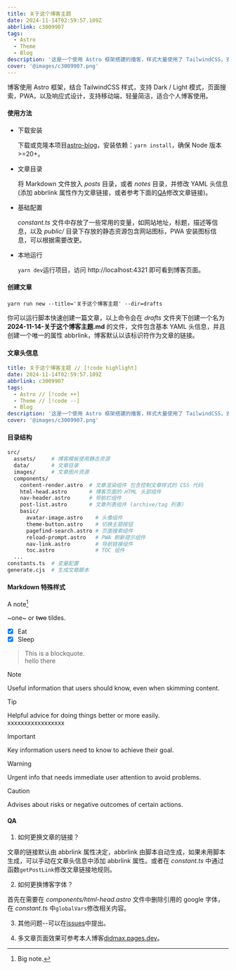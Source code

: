 ```yaml
---
title: 关于这个博客主题
date: 2024-11-14T02:59:57.109Z
abbrlink: c3009907
tags:
  - Astro
  - Theme
  - Blog
description: '这是一个使用 Astro 框架搭建的播客，样式大量使用了 TailwindCSS，支持标签，toc, dark/light，页面搜索，PWA 等功能，页面简单，响应式设计，适合个人博客使用。'
cover: '@images/c3009907.png'
---
```


博客使用 Astro 框架，结合 TailwindCSS 样式，支持 Dark / Light 模式，页面搜索，PWA，以及响应式设计，支持移动端，轻量简洁，适合个人博客使用。

#### 使用方法

- 下载安装

  下载或克隆本项目[astro-blog](https://github.com/babybluue/astro-blog)，安装依赖：`yarn install`，确保 Node 版本>=20+。

- 文章目录

  将 Markdown 文件放入 _posts_ 目录，或者 _notes_ 目录，并修改 YAML 头信息 (添加 abbrlink 属性作为文章链接，或者参考下面的[QA](#qa)修改文章链接)。

- 基础配置

  _constant.ts_ 文件中存放了一些常用的变量，如网站地址，标题，描述等信息，以及 _public/_ 目录下存放的静态资源包含网站图标，PWA 安装图标信息，可以根据需要改更。

- 本地运行

  `yarn dev`运行项目，访问 http://localhost:4321 即可看到博客页面。

#### 创建文章

`yarn run new --title='关于这个博客主题' --dir=drafts`

你可以运行脚本快速创建一篇文章，以上命令会在 _drafts_ 文件夹下创建一个名为 **2024-11-14-关于这个博客主题.md** 的文件，文件包含基本 YAML 头信息，并且创建一个唯一的属性 abbrlink，博客默认以该标识符作为文章的链接。

#### 文章头信息

```yaml
title: 关于这个博客主题 // [!code highlight]
date: 2024-11-14T02:59:57.109Z
abbrlink: c3009907
tags:
  - Astro // [!code ++]
  - Theme // [!code --]
  - Blog
description: '这是一个使用 Astro 框架搭建的播客，样式大量使用了 TailwindCSS，支持标签，toc, dark/light 模式，页面搜索，PWA 等功能，页面简单，响应式设计，适合个人博客使用。'
cover: '@images/c3009907.png'
```

#### 目录结构

```bash
src/
  assets/     # 博客模板使用静态资源
  data/       # 文章目录
  images/     # 文章图片资源
  components/
    content-render.astro  # 文章渲染组件 包含控制文章样式的 CSS 代码
    html-head.astro       # 博客页面的 HTML 头部组件
    nav-header.astro      # 导航栏组件
    post-list.astro       # 文章列表组件 (archive/tag 列表)
    basic/
      avatar-image.astro    # 头像组件
      theme-button.astro    # 切换主题按钮
      pagefind-search.astro # 页面搜索组件
      reload-prompt.astro   # PWA 刷新提示组件
      nav-link.astro        # 导航链接组件
      toc.astro             # TOC 组件
  ...
constants.ts  # 变量配置
generate.cjs  # 生成文章脚本
```

#### Markdown 特殊样式

A note[^1]

[^1]: Big note.

~one~ or ~~two~~ tildes.

- [x] Eat
- [x] Sleep

> This is a blockquote.  
> hello there

> [!NOTE]
> Useful information that users should know, even when skimming content.

> [!TIP]
> Helpful advice for doing things better or more easily.  
> xxxxxxxxxxxxxxxxx

> [!IMPORTANT]
> Key information users need to know to achieve their goal.

> [!WARNING]
> Urgent info that needs immediate user attention to avoid problems.

> [!CAUTION]
> Advises about risks or negative outcomes of certain actions.

#### QA

1. 如何更换文章的链接？

文章的链接默认由 abbrlink 属性决定，abbrlink 由脚本自动生成，如果未用脚本生成，可以手动在文章头信息中添加 abbrlink 属性。或者在 _constant.ts_ 中通过函数`getPostLink`修改文章链接地规则。

2. 如何更换博客字体？

首先在需要在 _components/html-head.astro_ 文件中删除引用的 google 字体，在 _constant.ts_ 中`globalVars`修改相关内容。

3. 其他问题--可以在[issues](https://github.com/babybluue/astro-blog/issues)中提出。

4. 多文章页面效果可参考本人博客[didmax.pages.dev](https://didmax.pages.dev)。
